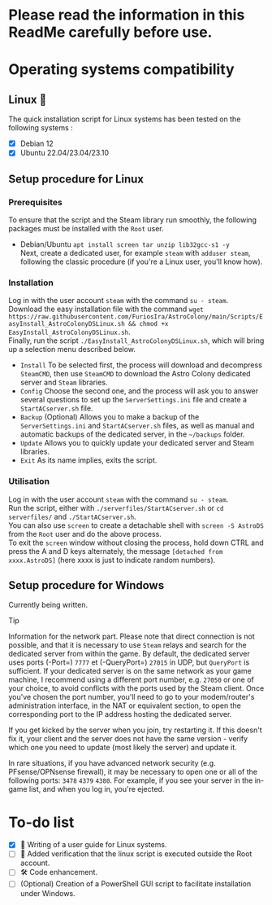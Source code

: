 # Please read the information in this ReadMe carefully before use.
  
# Operating systems compatibility  
## Linux :penguin:  
The quick installation script for Linux systems has been tested on the following systems :  
- [x] Debian 12  
- [x] Ubuntu 22.04/23.04/23.10  
  
## Setup procedure for Linux  
### Prerequisites
To ensure that the script and the Steam library run smoothly, the following packages must be installed with the `Root` user.  
- Debian/Ubuntu `apt install screen tar unzip lib32gcc-s1 -y`  
Next, create a dedicated user, for example `steam` with `adduser steam`, following the classic procedure (if you're a Linux user, you'll know how).  
### Installation  
Log in with the user account `steam` with the command `su - steam`.  
Download the easy installation file with the command `wget https://raw.githubusercontent.com/FuriosIra/AstroColony/main/Scripts/EasyInstall_AstroColonyDSLinux.sh && chmod +x EasyInstall_AstroColonyDSLinux.sh`.  
Finally, run the script `./EasyInstall_AstroColonyDSLinux.sh`, which will bring up a selection menu described below.  
- `Install` To be selected first, the process will download and decompress `SteamCMD`, then use `SteamCMD` to download the Astro Colony dedicated server and `Steam` libraries.  
- `Config` Choose the second one, and the process will ask you to answer several questions to set up the `ServerSettings.ini` file and create a `StartACserver.sh` file.  
- `Backup` \(Optional) Allows you to make a backup of the `ServerSettings.ini` and `StartACserver.sh` files, as well as manual and automatic backups of the dedicated server, in the `~/backups` folder.  
- `Update` Allows you to quickly update your dedicated server and Steam libraries.  
- `Exit` As its name implies, exits the script.  
### Utilisation
Log in with the user account `steam` with the command `su - steam`.  
Run the script, either with `./serverfiles/StartACserver.sh` or `cd serverfiles/` and `./StartACserver.sh`.  
You can also use `screen` to create a detachable shell with `screen -S AstroDS` from the `Root` user and do the above process.  
To exit the `screen` window without closing the process, hold down CTRL and press the A and D keys alternately, the message `[detached from xxxx.AstroDS]` (here xxxx is just to indicate random numbers).  
## Setup procedure for Windows 
Currently being written. 
  
> [!TIP]
> Information for the network part.
> Please note that direct connection is not possible, and that it is necessary to use `Steam` relays and search for the dedicated server from within the game.
> By default, the dedicated server uses ports \(-Port=) `7777` et \(-QueryPort=) `27015` in UDP, but `QueryPort` is sufficient.
> If your dedicated server is on the same network as your game machine, I recommend using a different port number, e.g. `27050` or one of your choice, to avoid conflicts with the ports used by the Steam client.
> Once you've chosen the port number, you'll need to go to your modem/router's administration interface, in the NAT or equivalent section, to open the corresponding port to the IP address hosting the dedicated server.
> 
> If you get kicked by the server when you join, try restarting it.
> If this doesn't fix it, your client and the server does not have the same version - verify which one you need to update (most likely the server) and update it.
> 
> In rare situations, if you have advanced network security (e.g. PFsense/OPNsense firewall), it may be necessary to open one or all of the following ports: `3478` `4379` `4380`.
> For example, if you see your server in the in-game list, and when you log in, you're ejected.

# To-do list
- [x] :memo: Writing of a user guide for Linux systems.   
- [ ] :toolbox: Added verification that the linux script is executed outside the Root account.  
- [ ] :hammer_and_wrench: Code enhancement.  
- [ ] \(Optional) Creation of a PowerShell GUI script to facilitate installation under Windows.
